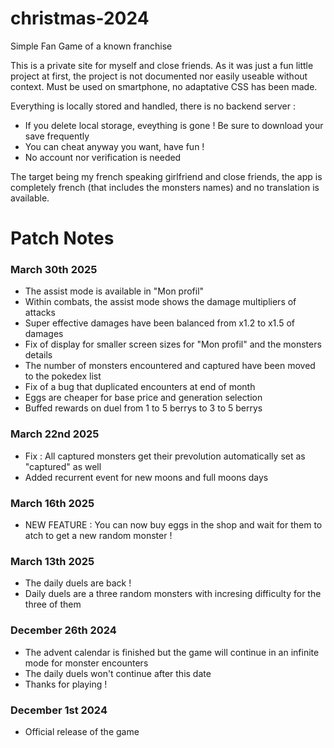 # christmas-2024
Simple Fan Game of a known franchise

This is a private site for myself and close friends.
As it was just a fun little project at first, the project is not documented nor easily useable without context.
Must be used on smartphone, no adaptative CSS has been made.

Everything is locally stored and handled, there is no backend server :
- If you delete local storage, eveything is gone ! Be sure to download your save frequently
- You can cheat anyway you want, have fun !
- No account nor verification is needed

The target being my french speaking girlfriend and close friends, the app is completely french (that includes the monsters names) and no translation is available.

# Patch Notes

### March 30th 2025
- The assist mode is available in "Mon profil"
- Within combats, the assist mode shows the damage multipliers of attacks
- Super effective damages have been balanced from x1.2 to x1.5 of damages
- Fix of display for smaller screen sizes for "Mon profil" and the monsters details
- The number of monsters encountered and captured have been moved to the pokedex list
- Fix of a bug that duplicated encounters at end of month
- Eggs are cheaper for base price and generation selection
- Buffed rewards on duel from 1 to 5 berrys to 3 to 5 berrys

### March 22nd 2025
- Fix : All captured monsters get their prevolution automatically set as "captured" as well
- Added recurrent event for new moons and full moons days

### March 16th 2025
- NEW FEATURE : You can now buy eggs in the shop and wait for them to atch to get a new random monster !

### March 13th 2025
- The daily duels are back !
- Daily duels are a three random monsters with incresing difficulty for the three of them

### December 26th 2024
- The advent calendar is finished but the game will continue in an infinite mode for monster encounters
- The daily duels won't continue after this date
- Thanks for playing !

### December 1st 2024
- Official release of the game